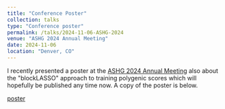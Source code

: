 ```yaml
---
title: "Conference Poster"
collection: talks
type: "Conference poster"
permalink: /talks/2024-11-06-ASHG-2024
venue: "ASHG 2024 Annual Meeting"
date: 2024-11-06
location: "Denver, CO"
---
```


I recently presented a poster at the [ASHG 2024 Annual Meeting](https://www.ashg.org/meetings/2024meeting/program/) also about the "blockLASSO" approach to training polygenic scores which will hopefully be published any time now. A copy of the poster is below.

[poster](https://traben.github.io/files/ashg2024-poster.pdf)
<object data="https://traben.github.io/files/ashg2024-poster.pdf" type="application/pdf" width="2500px" height="1500px"></object>

